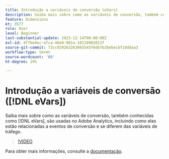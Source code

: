 ```yaml
---
title: Introdução a variáveis de conversão (eVars)
description: Saiba mais sobre como as variáveis de conversão, também conhecidas como eVars, são usadas no Adobe Analytics, incluindo como elas se relacionam com eventos de conversão e se diferem das variáveis de tráfego.
feature: Dimensions
kt: 3577
role: User
level: Beginner
last-substantial-update: 2023-12-14T00:00:00Z
exl-id: 4f7bedec-efca-46e8-981a-18118982012f
source-git-commit: 73cc929263263065545f6db7b3bebecbf10ddaa3
workflow-type: tm+mt
source-wordcount: '68'
ht-degree: 19%

---
```


# Introdução a variáveis de conversão ([!DNL eVars])

Saiba mais sobre como as variáveis de conversão, também conhecidas como [!DNL eVars], são usadas no Adobe Analytics, incluindo como elas estão relacionadas a eventos de conversão e se diferem das variáveis de tráfego.

>[!VIDEO](https://video.tv.adobe.com/v/28759/?quality=12&learn=on)

Para obter mais informações, consulte a [documentação](https://experienceleague.adobe.com/docs/analytics/components/dimensions/evar.html?lang=pt-BR).
